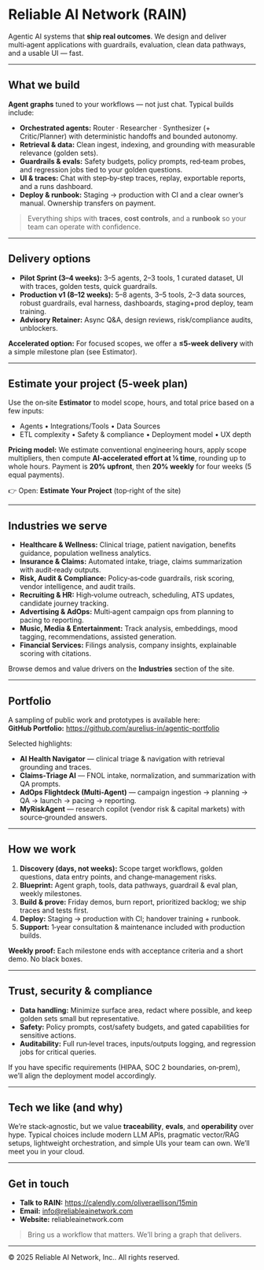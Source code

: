 # Reliable AI Network (RAIN)

Agentic AI systems that **ship real outcomes**. We design and deliver multi‑agent applications with guardrails, evaluation, clean data pathways, and a usable UI — fast.

---

## What we build

**Agent graphs** tuned to your workflows — not just chat. Typical builds include:

- **Orchestrated agents:** Router · Researcher · Synthesizer (+ Critic/Planner) with deterministic handoffs and bounded autonomy.  
- **Retrieval & data:** Clean ingest, indexing, and grounding with measurable relevance (golden sets).  
- **Guardrails & evals:** Safety budgets, policy prompts, red‑team probes, and regression jobs tied to your golden questions.  
- **UI & traces:** Chat with step‑by‑step traces, replay, exportable reports, and a runs dashboard.  
- **Deploy & runbook:** Staging → production with CI and a clear owner’s manual. Ownership transfers on payment.

> Everything ships with **traces**, **cost controls**, and a **runbook** so your team can operate with confidence.

---

## Delivery options

- **Pilot Sprint (3–4 weeks):** 3–5 agents, 2–3 tools, 1 curated dataset, UI with traces, golden tests, quick guardrails.  
- **Production v1 (8–12 weeks):** 5–8 agents, 3–5 tools, 2–3 data sources, robust guardrails, eval harness, dashboards, staging+prod deploy, team training.  
- **Advisory Retainer:** Async Q&A, design reviews, risk/compliance audits, unblockers.

**Accelerated option:** For focused scopes, we offer a **≤5‑week delivery** with a simple milestone plan (see Estimator).

---

## Estimate your project (5‑week plan)

Use the on‑site **Estimator** to model scope, hours, and total price based on a few inputs:

- Agents • Integrations/Tools • Data Sources  
- ETL complexity • Safety & compliance • Deployment model • UX depth

**Pricing model:** We estimate conventional engineering hours, apply scope multipliers, then compute **AI‑accelerated effort at ¼ time**, rounding up to whole hours. Payment is **20% upfront**, then **20% weekly** for four weeks (5 equal payments).

👉 Open: **Estimate Your Project** (top‑right of the site)

---

## Industries we serve

- **Healthcare & Wellness:** Clinical triage, patient navigation, benefits guidance, population wellness analytics.  
- **Insurance & Claims:** Automated intake, triage, claims summarization with audit‑ready outputs.  
- **Risk, Audit & Compliance:** Policy‑as‑code guardrails, risk scoring, vendor intelligence, and audit trails.  
- **Recruiting & HR:** High‑volume outreach, scheduling, ATS updates, candidate journey tracking.  
- **Advertising & AdOps:** Multi‑agent campaign ops from planning to pacing to reporting.  
- **Music, Media & Entertainment:** Track analysis, embeddings, mood tagging, recommendations, assisted generation.  
- **Financial Services:** Filings analysis, company insights, explainable scoring with citations.

Browse demos and value drivers on the **Industries** section of the site.

---

## Portfolio

A sampling of public work and prototypes is available here:  
**GitHub Portfolio:** https://github.com/aurelius-in/agentic-portfolio

Selected highlights:
- **AI Health Navigator** — clinical triage & navigation with retrieval grounding and traces.  
- **Claims‑Triage AI** — FNOL intake, normalization, and summarization with QA prompts.  
- **AdOps Flightdeck (Multi‑Agent)** — campaign ingestion → planning → QA → launch → pacing → reporting.  
- **MyRiskAgent** — research copilot (vendor risk & capital markets) with source‑grounded answers.

---

## How we work

1. **Discovery (days, not weeks):** Scope target workflows, golden questions, data entry points, and change‑management risks.  
2. **Blueprint:** Agent graph, tools, data pathways, guardrail & eval plan, weekly milestones.  
3. **Build & prove:** Friday demos, burn report, prioritized backlog; we ship traces and tests first.  
4. **Deploy:** Staging → production with CI; handover training + runbook.  
5. **Support:** 1‑year consultation & maintenance included with production builds.

**Weekly proof:** Each milestone ends with acceptance criteria and a short demo. No black boxes.

---

## Trust, security & compliance

- **Data handling:** Minimize surface area, redact where possible, and keep golden sets small but representative.  
- **Safety:** Policy prompts, cost/safety budgets, and gated capabilities for sensitive actions.  
- **Auditability:** Full run‑level traces, inputs/outputs logging, and regression jobs for critical queries.

If you have specific requirements (HIPAA, SOC 2 boundaries, on‑prem), we’ll align the deployment model accordingly.

---

## Tech we like (and why)

We’re stack‑agnostic, but we value **traceability**, **evals**, and **operability** over hype. Typical choices include modern LLM APIs, pragmatic vector/RAG setups, lightweight orchestration, and simple UIs your team can own. We’ll meet you in your cloud.

---

## Get in touch

- **Talk to RAIN:** https://calendly.com/oliveraellison/15min  
- **Email:** info@reliableainetwork.com  
- **Website:** reliableainetwork.com

> Bring us a workflow that matters. We’ll bring a graph that delivers.

---

© 2025 Reliable AI Network, Inc.. All rights reserved.
